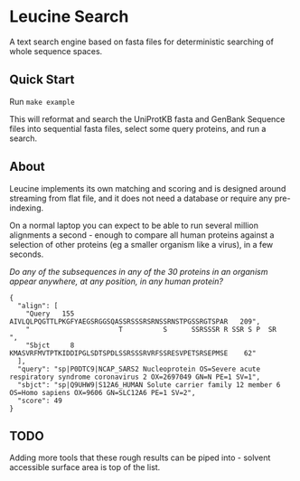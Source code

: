 Leucine Search
==============

A text search engine based on fasta files for deterministic searching of whole
sequence spaces.


Quick Start
------------

Run `make example`

This will reformat and search the UniProtKB fasta and GenBank Sequence files
into sequential fasta files, select some query proteins, and run a search.


About
-----

Leucine implements its own matching and scoring and is designed around streaming
from flat file, and it does not need a database or require any pre-indexing.

On a normal laptop you can expect to be able to run several million alignments a
second - enough to compare all human proteins against a selection of other
proteins (eg a smaller organism like a virus), in a few seconds.
 
_Do any of the subsequences in any of the 30 proteins in an organism appear
anywhere, at any position, in any human protein?_

```
{
  "align": [
    "Query   155  AIVLQLPQGTTLPKGFYAEGSRGGSQASSRSSSRSRNSSRNSTPGSSRGTSPAR   209",
    "                      T          S      SSRSSSR R SSR S P  SR            ",
    "Sbjct     8  KMASVRFMVTPTKIDDIPGLSDTSPDLSSRSSSRVRFSSRESVPETSRSEPMSE    62"
  ],
  "query": "sp|P0DTC9|NCAP_SARS2 Nucleoprotein OS=Severe acute respiratory syndrome coronavirus 2 OX=2697049 GN=N PE=1 SV=1",
  "sbjct": "sp|Q9UHW9|S12A6_HUMAN Solute carrier family 12 member 6 OS=Homo sapiens OX=9606 GN=SLC12A6 PE=1 SV=2",
  "score": 49
}
```


TODO
----

Adding more tools that these rough results can be piped into - solvent
accessible surface area is top of the list.
